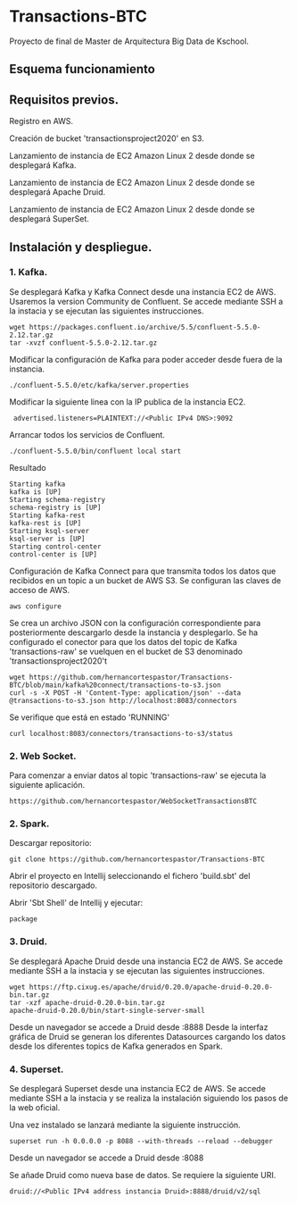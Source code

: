 # Transactions-BTC

Proyecto de final de Master de Arquitectura Big Data de Kschool.

## Esquema funcionamiento


## Requisitos previos.
Registro en AWS.

Creación de bucket 'transactionsproject2020' en S3.

Lanzamiento de instancia de EC2 Amazon Linux 2 desde donde se desplegará Kafka. 

Lanzamiento de instancia de EC2 Amazon Linux 2 desde donde se desplegará Apache Druid.

Lanzamiento de instancia de EC2 Amazon Linux 2 desde donde se desplegará SuperSet.

## Instalación y despliegue.

### 1. Kafka.
Se desplegará Kafka y Kafka Connect desde una instancia EC2 de AWS. Usaremos la version Community de Confluent. Se accede mediante SSH a la instacia y se ejecutan las siguientes instrucciones.
```
wget https://packages.confluent.io/archive/5.5/confluent-5.5.0-2.12.tar.gz
tar -xvzf confluent-5.5.0-2.12.tar.gz
```
Modificar la configuración de Kafka para poder acceder desde fuera de la instancia.

```
./confluent-5.5.0/etc/kafka/server.properties 
```
Modificar la siguiente linea con la IP publica de la instancia EC2.

```
 advertised.listeners=PLAINTEXT://<Public IPv4 DNS>:9092
```

Arrancar todos los servicios de Confluent. 

```
./confluent-5.5.0/bin/confluent local start
```
Resultado
```
Starting kafka
kafka is [UP]
Starting schema-registry
schema-registry is [UP]
Starting kafka-rest
kafka-rest is [UP]
Starting ksql-server
ksql-server is [UP]
Starting control-center
control-center is [UP]
```

Configuración de Kafka Connect para que transmita todos los datos que recibidos en un topic a un bucket de AWS S3. 
Se configuran las claves de acceso de AWS.
```
aws configure
```
Se crea un archivo JSON con la configuración correspondiente para posteriormente descargarlo desde la instancia y desplegarlo. Se ha configurado el conector para que los datos del topic de Kafka 'transactions-raw' se vuelquen en el bucket de S3 denominado 'transactionsproject2020't

```
wget https://github.com/hernancortespastor/Transactions-BTC/blob/main/kafka%20connect/transactions-to-s3.json
curl -s -X POST -H 'Content-Type: application/json' --data @transactions-to-s3.json http://localhost:8083/connectors
```
Se verifique que está en estado 'RUNNING'

```
curl localhost:8083/connectors/transactions-to-s3/status

```

### 2. Web Socket.

Para comenzar a enviar datos al topic 'transactions-raw' se ejecuta la siguiente aplicación.
```
https://github.com/hernancortespastor/WebSocketTransactionsBTC
```

### 2. Spark.

Descargar repositorio:
```
git clone https://github.com/hernancortespastor/Transactions-BTC
```

Abrir el proyecto  en Intellij seleccionando el fichero 'build.sbt' del repositorio descargado.

Abrir 'Sbt Shell' de Intellij y ejecutar:
```
package
```



### 3. Druid.

Se desplegará Apache Druid desde una instancia EC2 de AWS. Se accede mediante SSH a la instacia y se ejecutan las siguientes instrucciones.

```
wget https://ftp.cixug.es/apache/druid/0.20.0/apache-druid-0.20.0-bin.tar.gz
tar -xzf apache-druid-0.20.0-bin.tar.gz
apache-druid-0.20.0/bin/start-single-server-small

```
Desde un navegador se accede a Druid desde <Public IPv4 address instancia Druid>:8888
Desde la interfaz gráfica de Druid se generan los diferentes Datasources cargando los datos desde los diferentes topics de Kafka generados en Spark.


### 4. Superset.
Se desplegará Superset desde una instancia EC2 de AWS. Se accede mediante SSH a la instacia y se realiza la instalación siguiendo los pasos de la web oficial.

Una vez instalado se lanzará mediante la siguiente instrucción.
```
superset run -h 0.0.0.0 -p 8088 --with-threads --reload --debugger
```

Desde un navegador se accede a Druid desde <Public IPv4 address instancia Superset>:8088

Se añade Druid como nueva base de datos. Se requiere la siguiente URI.

```
druid://<Public IPv4 address instancia Druid>:8888/druid/v2/sql
```












